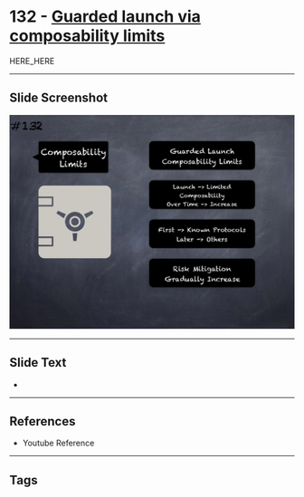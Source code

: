 # 132 - [Guarded launch via composability limits](Guarded%20launch%20via%20composability%20limits.md)

HERE_HERE

___
## Slide Screenshot
![0132.png](../images/pitfalls_and_best_practices201/132.png)
___
## Slide Text
- 
___
## References
- Youtube Reference
___
## Tags
